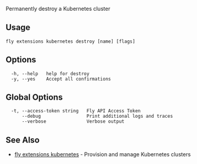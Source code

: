 Permanently destroy a Kubernetes cluster

## Usage
~~~
fly extensions kubernetes destroy [name] [flags]
~~~

## Options

~~~
  -h, --help   help for destroy
  -y, --yes    Accept all confirmations
~~~

## Global Options

~~~
  -t, --access-token string   Fly API Access Token
      --debug                 Print additional logs and traces
      --verbose               Verbose output
~~~

## See Also

* [fly extensions kubernetes](/docs/flyctl/extensions-kubernetes/)	 - Provision and manage Kubernetes clusters

